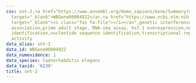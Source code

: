 ```yaml
---
csv: snt-2,<a href="https://www.ensembl.org/Homo_sapiens/Gene/Summary?db=core;g=WBGene00004922"
  target="_blank">WBGene00004922</a>,<a href="https://www.ncbi.nlm.nih.gov/pubmed/30894454"
  target="_blank"><i class="fas fa-file"></i></a>",genetic interference,functional
  association,prime adult stage, RNA-seq assay, hsf-1 overexpression,nucleotide sequence
  identification,nucleotide sequence identification,transcriptional regulation,down-regulates
  activity
data_alias: snt-2
data_id: WBGene00004922
data_numevidence: 1
data_species: Caenorhabditis elegans
data_taxid: '6239'
title: snt-2
---
```

